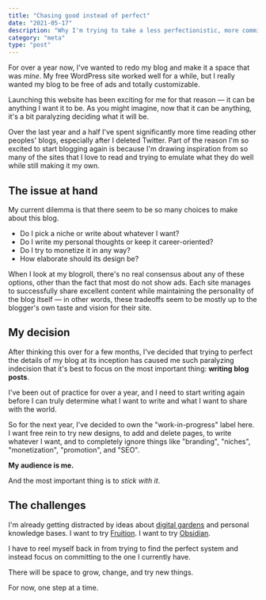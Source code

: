 ```yaml
---
title: "Chasing good instead of perfect"
date: "2021-05-17"
description: "Why I'm trying to take a less perfectionistic, more committed approach to blogging."
category: "meta"
type: "post"
---
```


For over a year now, I've wanted to redo my blog and make it a space that was _mine_. My free WordPress site worked well for a while, but I really wanted my blog to be free of ads and totally customizable.

Launching this website has been exciting for me for that reason — it can be anything I want it to be. As you might imagine, now that it can be anything, it's a bit paralyzing deciding what it will be.

Over the last year and a half I've spent significantly more time reading other peoples' blogs, especially after I deleted Twitter. Part of the reason I'm so excited to start blogging again is because I'm drawing inspiration from so many of the sites that I love to read and trying to emulate what they do well while still making it my own.

## The issue at hand

My current dilemma is that there seem to be so many choices to make about this blog.

- Do I pick a niche or write about whatever I want?
- Do I write my personal thoughts or keep it career-oriented?
- Do I try to monetize it in any way?
- How elaborate should its design be?

When I look at my blogroll, there's no real consensus about any of these options, other than the fact that most do not show ads. Each site manages to successfully share excellent content while maintaining the personality of the blog itself — in other words, these tradeoffs seem to be mostly up to the blogger's own taste and vision for their site.

## My decision

After thinking this over for a few months, I've decided that trying to perfect the details of my blog at its inception has caused me such paralyzing indecision that it's best to focus on the most important thing: **writing blog posts**.

I've been out of practice for over a year, and I need to start writing again before I can truly determine what I want to write and what I want to share with the world.

So for the next year, I've decided to own the "work-in-progress" label here. I want free rein to try new designs, to add and delete pages, to write whatever I want, and to completely ignore things like "branding", "niches", "monetization", "promotion", and "SEO".

**My audience is me.**

And the most important thing is to _stick with it_.

## The challenges

I'm already getting distracted by ideas about [digital gardens](https://maggieappleton.com/garden-history) and personal knowledge bases. I want to try [Fruition](https://fruitionsite.com/). I want to try [Obsidian](https://obsidian.md/).

I have to reel myself back in from trying to find the perfect system and instead focus on committing to the one I currently have.

There will be space to grow, change, and try new things.

For now, one step at a time.
